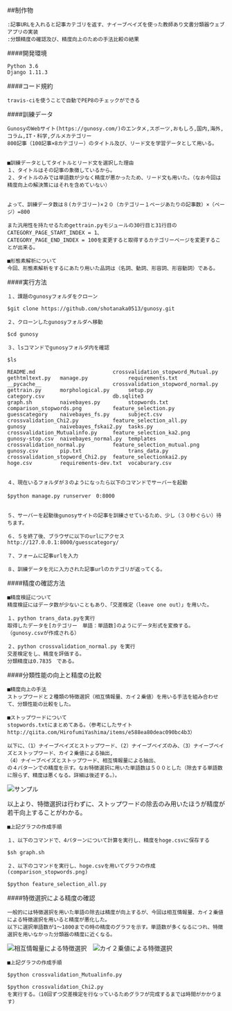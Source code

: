 
##制作物
```
:記事URLを入れると記事カテゴリを返す、ナイーブベイズを使った教師あり文書分類器ウェブアプリの実装
:分類精度の確認及び、精度向上のための手法比較の結果
```
####開発環境
```
Python 3.6
Django 1.11.3
```
####コード規約
```
travis-ciを使うことで自動でPEP8のチェックができる
```
####訓練データ
```
GunosyのWebサイト(https://gunosy.com/)のエンタメ,スポーツ,おもしろ,国内,海外,コラム,IT・科学,グルメカテゴリー
800記事（100記事×8カテゴリー）のタイトル及び、リード文を学習データとして用いる。


■訓練データとしてタイトルとリード文を選択した理由
１、タイトルはその記事の象徴しているから。
２、タイトルのみでは単語数が少なく精度が悪かったため、リード文も用いた。（なお今回は精度向上の解決策にはそれを含めていない）


よって、訓練データ数は８(カテゴリー)×２０（カテゴリー１ページあたりの記事数）×（ページ）=800

また汎用性を持たせるためgettrain.pyモジュールの30行目と31行目のCATEGORY_PAGE_START_INDEX = 1、
CATEGORY_PAGE_END_INDEX = 100を変更すると取得するカテゴリーページを変更することが出来る。

■形態素解析について
今回、形態素解析をするにあたり用いた品詞は（名詞、動詞、形容詞、形容動詞）である。
```

####実行方法
```
１、課題のgunosyフォルダをクローン  

$git clone https://github.com/shotanaka0513/gunosy.git  

２、クローンしたgunosyフォルダへ移動  

$cd gunosy    

３、lsコマンドでgunosyフォルダ内を確認  

$ls

README.md                         crossvalidation_stopword_Mutual.py  gethtmltext.py   manage.py             requirements.txt
__pycache__                       crossvalidation_stopword_normal.py  gettrain.py      morphological.py      setup.py
category.csv                      db.sqlite3                          graph.sh         naivebayes.py         stopwords.txt
comparison_stopwords.png          feature_selection.py                guesscategory    naivebayes_fs.py      subject.csv
crossvalidation_Chi2.py           feature_selection_all.py            gunosy           naivebayes_fskai2.py  tasks.py
crossvalidation_Mutualinfo.py     feature_selection_ka2.png           gunosy-stop.csv  naivebayes_normal.py  templates
crossvalidation_normal.py         feature_selection_mutual.png        gunosy.csv       pip.txt               trans_data.py
crossvalidation_stopword_Chi2.py  feature_selectionkai2.py            hoge.csv         requirements-dev.txt  vocaburary.csv


４、現在いるフォルダが３のようになったら以下のコマンドでサーバーを起動  

$python manage.py runserver　0:8000　


５、サーバーを起動後gunosyサイトの記事を訓練させているため、少し（３０秒ぐらい）待ちます。  

６、５を終了後、ブラウザに以下のurlにアクセス  
http://127.0.0.1:8000/guesscategory/

７、フォームに記事urlを入力  

８、訓練データを元に入力された記事urlのカテゴリが返ってくる。

```

####精度の確認方法
```
■精度検証について
精度検証にはデータ数が少ないこともあり、「交差検定（leave one out）」を用いた。

１、python trans_data.pyを実行
取得したデータを[カテゴリー　単語：単語数]のようにデータ形式を変換する。（gunosy.csvが作成される）

２、python crossvalidation_normal.py を実行
交差検定をし、精度を評価する。
分類精度は0.7835　である。
```


####分類性能の向上と精度の比較
```
■精度向上の手法
ストップワードと２種類の特徴選択（相互情報量、カイ２乗値）を用いる手法を組み合わせて、分類性能の比較をした。

■ストップワードについて
stopwords.txtにまとめてある。（参考にしたサイトhttp://qiita.com/HirofumiYashima/items/e588ea80deac090bc4b3）

以下に、（1）ナイーブベイズとストップワード、(2）ナイーブベイズのみ、（3）ナイーブベイズとストップワード、カイ２乗値による抽出,
（4）ナイーブベイズとストップワード、相互情報量による抽出、
の４パターンでの精度を示す。なお特徴選択に用いた単語数は５００とした（除去する単語数に限らず、精度は悪くなる。詳細は後述する。）。

```

<img src="https://user-images.githubusercontent.com/25298659/29155355-98bc063a-7dd6-11e7-9118-7b06561e703c.png"  title="サンプル" >

以上より、特徴選択は行わずに、ストップワードの除去のみ用いたほうが精度が若干向上することがわかる。

```
■上記グラフの作成手順

１、以下のコマンドで、4パターンについて計算を実行し、精度をhoge.csvに保存する

$sh graph.sh

２、以下のコマンドを実行し、hoge.csvを用いてグラフの作成  (comparison_stopwords.png)

$python feature_selection_all.py

```
####特徴選択による精度の確認
```
一般的には特徴選択を用いた単語の除去は精度が向上するが、今回は相互情報量、カイ２乗値による特徴選択を用いると精度が悪化した。
以下に選択単語数が1〜1800までの時の精度のグラフを示す。単語数が多くなるにつれ、特徴選択を用いなかった分類器の精度に近くなる。
```

<img src="https://user-images.githubusercontent.com/25298659/29155366-b543ef8e-7dd6-11e7-92f8-78dcf2495ef7.png"  title="相互情報量による特徴選択" >　<img src="https://user-images.githubusercontent.com/25298659/29155370-bd570f1c-7dd6-11e7-802f-ae1272bc9c0c.png"  title="カイ２乗値による特徴選択" >　

```
■上記グラフの作成手順

$python crossvalidation_Mutualinfo.py

$python crossvalidation_Chi2.py
を実行する。（10回ずつ交差検定を行なっているためグラフが完成するまでは時間がかかります）   
```     
